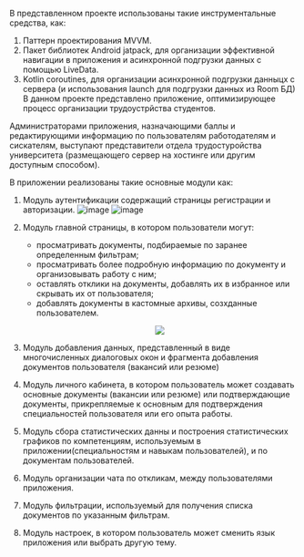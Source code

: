 В представленном проекте использованы такие инструментальные средства, как:
1) Паттерн проектирования MVVM.
2) Пакет библиотек Android jatpack, для организации эффективной навигации в приложения и асинхронной подгрузки данных с помощью LiveData.
3) Kotlin coroutines, для организации асинхронной подгрузки данныцх с сервера (и использования  launch для подгрузки данных из Room БД)
В данном проекте представлено приложение, оптимизирующее процесс организации трудоустрйства студентов.

Администраторами приложения, назначающими баллы и редактирующими информацию по пользователям работодателям и сискателям, выступают представители отдела трудостуройства университета (размещающего сервер на хостинге или другим доступным способом).

В приложении реализованы такие основные модули как:
1. Модуль аутентификации содержащий страницы регистрации и авторизации.
   ![image](https://github.com/Dan-Kondrashen/ServerRepository/assets/71755503/271aafe0-a89e-4350-89cc-898ff31a6ccf) ![image](https://github.com/Dan-Kondrashen/ServerRepository/assets/71755503/e6d6f5fd-109b-4428-a1a1-34a00a472779)

2. Модуль главной страницы, в котором пользователи могут:
   - просматривать документы, подбираемые по заранее определенным фильтрам;
   - просматривать более подробную информацию по документу и организовывать работу с ним;
   - оставлять отклики на документы, добавлять их в избранное или скрывать их от пользователя;
   - добавлять документы в кастомные архивы, созхданные пользователем.
   
   <p align="center"> <img src=https://github.com/Dan-Kondrashen/ServerRepository/assets/71755503/45fb4870-9948-4f60-83a1-b27309ce6bc0</image></p>

3. Модуль добавления данных, представленный в виде многочисленных диалоговых окон и фрагмента добавления документов пользователя (вакансий или резюме)
4. Модуль личного кабинета, в котором пользователь может создавать основные документы (вакансии или резюме) или подтверждающие документы, прикрепляемые к основным для подтверждения специальностей пользователя или его опыта работы.
5. Модуль сбора статистических данны и построения статистических графиков по компетенциям, используемым в приложении(специальностям и навыкам пользователей), и по документам пользователей.
6. Модуль организации чата по откликам, между пользователями приложения.
7. Модуль фильтрации, используемый для получения списка документов по указанным фильтрам.
8. Модуль настроек, в котором пользователь может сменить язык приложения или выбрать другую тему.

